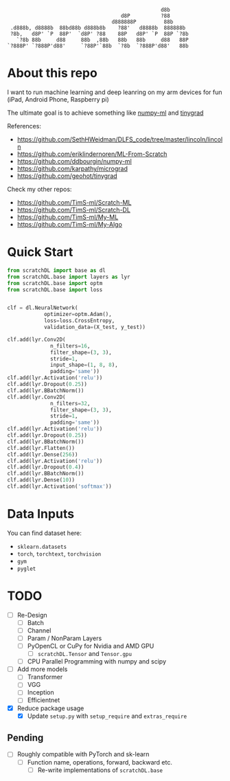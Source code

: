 ```
                                                  d8b        
                                     d8P          ?88        
                                  d888888P         88b       
 .d888b, d8888b  88bd88b d888b8b    ?88'   d8888b  888888b   
 ?8b,   d8P' `P  88P'  `d8P' ?88    88P   d8P' `P  88P `?8b  
   `?8b 88b     d88     88b  ,88b   88b   88b     d88   88P  
`?888P' `?888P'd88'     `?88P'`88b  `?8b  `?888P'd88'   88b  
```


# About this repo
I want to run machine learning and deep leanring on my arm devices for fun (iPad, Android Phone, Raspberry pi)

The ultimate goal is to achieve something like [numpy-ml](https://github.com/ddbourgin/numpy-ml) and [tinygrad](https://github.com/geohot/tinygrad)

References:
- https://github.com/SethHWeidman/DLFS_code/tree/master/lincoln/lincoln
- https://github.com/eriklindernoren/ML-From-Scratch
- https://github.com/ddbourgin/numpy-ml
- https://github.com/karpathy/micrograd
- https://github.com/geohot/tinygrad


Check my other repos: 
- https://github.com/TimS-ml/Scratch-ML
- https://github.com/TimS-ml/Scratch-DL
- https://github.com/TimS-ml/My-ML
- https://github.com/TimS-ml/My-Algo



# Quick Start
```python
from scratchDL import base as dl
from scratchDL.base import layers as lyr
from scratchDL.base import optm
from scratchDL.base import loss


clf = dl.NeuralNetwork(
            optimizer=optm.Adam(),
            loss=loss.CrossEntropy,
            validation_data=(X_test, y_test))

clf.add(lyr.Conv2D(
              n_filters=16,
              filter_shape=(3, 3),
              stride=1,
              input_shape=(1, 8, 8),
              padding='same'))
clf.add(lyr.Activation('relu'))
clf.add(lyr.Dropout(0.25))
clf.add(lyr.BBatchNorm())
clf.add(lyr.Conv2D(
              n_filters=32, 
              filter_shape=(3, 3), 
              stride=1,
              padding='same'))
clf.add(lyr.Activation('relu'))
clf.add(lyr.Dropout(0.25))
clf.add(lyr.BBatchNorm())
clf.add(lyr.Flatten())
clf.add(lyr.Dense(256))
clf.add(lyr.Activation('relu'))
clf.add(lyr.Dropout(0.4))
clf.add(lyr.BBatchNorm())
clf.add(lyr.Dense(10))
clf.add(lyr.Activation('softmax'))
```


# Data Inputs
You can find dataset here:
- `sklearn.datasets`
- `torch`, `torchtext`, `torchvision`
- `gym`
- `pyglet`


# TODO
- [ ] Re-Design
  - [ ] Batch
  - [ ] Channel
  - [ ] Param / NonParam Layers
  - [ ] PyOpenCL or CuPy for Nvidia and AMD GPU
    - [ ] `scratchDL.Tensor` and `Tensor.gpu`
  - [ ] CPU Parallel Programming with numpy and scipy
- [ ] Add more models
  - [ ] Transformer
  - [ ] VGG
  - [ ] Inception
  - [ ] Efficientnet
- [x] Reduce package usage
  - [x] Update `setup.py` with `setup_require` and `extras_require`

## Pending
- [ ] Roughly compatible with PyTorch and sk-learn
  - [ ] Function name, operations, forward, backward etc.
    - [ ] Re-write implementations of `scratchDL.base`
